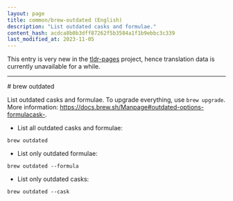 ```yaml
---
layout: page
title: common/brew-outdated (English)
description: "List outdated casks and formulae."
content_hash: acdca8b0b3dff87262f5b3584a1f1b9ebbc3c339
last_modified_at: 2023-11-05
---
```


This entry is very new in the [tldr-pages](https://github.com/tldr-pages/tldr) project, hence translation data is currently unavailable for a while.

<hr># brew outdated

List outdated casks and formulae.
To upgrade everything, use `brew upgrade`.
More information: <https://docs.brew.sh/Manpage#outdated-options-formulacask->.

- List all outdated casks and formulae:

`brew outdated`

- List only outdated formulae:

`brew outdated --formula`

- List only outdated casks:

`brew outdated --cask`

